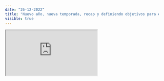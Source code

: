 ```yaml
---
date: "26-12-2022"
title: "Nuevo año, nueva temporada, recap y definiendo objetivos para este 2023"
visible: true
---
```

<iframe src="https://www.youtube.com/embed/HBLTON11m-E" allowfullscreen></iframe>
